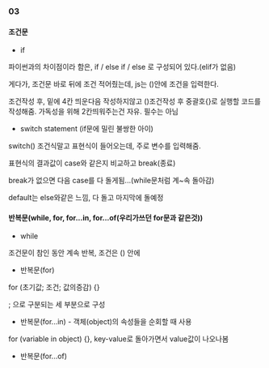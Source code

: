 ### 03

#### 조건문

* if

파이썬과의 차이점이라 함은, if / else if / else 로 구성되어 있다.(elif가 없음)

게다가, 조건문 바로 뒤에 조건 적어줬는데, js는 ()안에 조건을 입력한다.

조건작성 후, 밑에 4칸 띄운다음 작성하지않고 ()조건작성 후 중괄호{}로 실행할 코드를 작성해줌. 가독성을 위해 2칸띄워주는건 자유. 필수는 아님

* switch statement (if문에 밀린 불쌍한 아이)

switch() 조건식말고 표현식이 들어오는데, 주로 변수를 입력해줌.

표현식의 결과값이 case와 같은지 비교하고 break(종료)

break가 없으면 다음 case를 다 돌게됨...(while문처럼 계~속 돌아감)

default는 else와같은 느낌, 다 돌고 마지막에 돌예정



#### 반복문(while, for, for...in, for...of(우리가쓰던 for문과 같은것))

* while

조건문이 참인 동안 계속 반복, 조건은 () 안에

* 반복문(for)

for (초기값; 조건; 값의증감) {}

; 으로 구분되는 세 부분으로 구성

* 반복문(for...in) - 객체(object)의 속성들을 순회할 때 사용

for (variable in object) {}, key-value로 돌아가면서 value값이 나오나봄

* 반복문(for...of)




